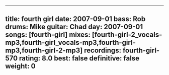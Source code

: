 
---
title: fourth girl
date: 2007-09-01
bass:	Rob
drums:	Mike
guitar:	Chad
day: 2007-09-01
songs: [fourth-girl]
mixes: [fourth-girl-2_vocals-mp3,fourth-girl_vocals-mp3,fourth-girl-mp3,fourth-girl-2-mp3]
recordings: fourth-girl-570
rating: 8.0
best: false
definitive: false
weight: 0
---
